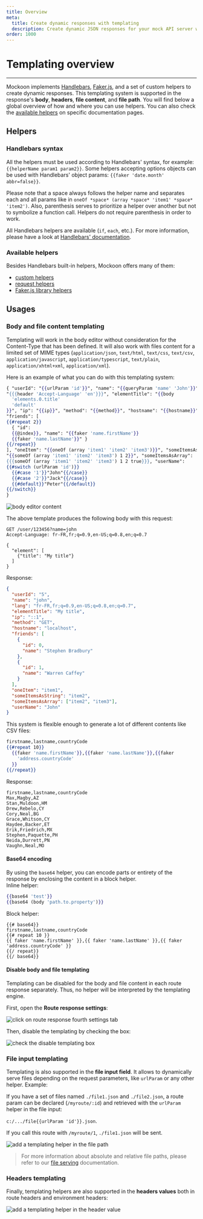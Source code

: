 ```yaml
---
title: Overview
meta:
  title: Create dynamic responses with templating
  description: Create dynamic JSON responses for your mock API server with Mockoon's templating system including Faker.js
order: 1000
---
```


# Templating overview

---

Mockoon implements [Handlebars](https://handlebarsjs.com/), [Faker.js](https://fakerjs.dev/), and a set of custom helpers to create dynamic responses. This templating system is supported in the response's **body**, **headers**, **file content**, and **file path**. You will find below a global overview of how and where you can use helpers. You can also check the [available helpers](#available-helpers) on specific documentation pages.

## Helpers

### Handlebars syntax

All the helpers must be used according to Handlebars' syntax, for example: `{{helperName param1 param2}}`. Some helpers accepting options objects can be used with Handlebars' object params: `{{faker 'date.month' abbr=false}}`.

Please note that a space always follows the helper name and separates each and all params like in `oneOf *space* (array *space* 'item1' *space* 'item2')`.
Also, parenthesis serves to prioritize a helper over another but not to symbolize a function call. Helpers do not require parenthesis in order to work.

All Handlebars helpers are available (`if`, `each`, etc.). For more information, please have a look at [Handlebars' documentation](https://handlebarsjs.com/).

### Available helpers

Besides Handlebars built-in helpers, Mockoon offers many of them:

- [custom helpers](docs:templating/mockoon-helpers)
- [request helpers](docs:templating/mockoon-request-helpers)
- [Faker.js library helpers](docs:templating/fakerjs-helpers)

## Usages

### Body and file content templating

Templating will work in the body editor without consideration for the Content-Type that has been defined. It will also work with files content for a limited set of MIME types (`application/json`, `text/html`, `text/css`, `text/csv`, `application/javascript`, `application/typescript`, `text/plain`, `application/xhtml+xml`, `application/xml`).

Here is an example of what you can do with this templating system:

```handlebars
{ "userId": "{{urlParam 'id'}}", "name": "{{queryParam 'name' 'John'}}", "lang":
"{{{header 'Accept-Language' 'en'}}}", "elementTitle": "{{body
  'elements.0.title'
  'default'
}}", "ip": "{{ip}}", "method": "{{method}}", "hostname": "{{hostname}}",
"friends": [
{{#repeat 2}}
  { "id":
  {{@index}}, "name": "{{faker 'name.firstName'}}
  {{faker 'name.lastName'}}" }
{{/repeat}}
], "oneItem": "{{oneOf (array 'item1' 'item2' 'item3')}}", "someItemsAsString":
"{{someOf (array 'item1' 'item2' 'item3') 1 2}}", "someItemsAsArray":
{{{someOf (array 'item1' 'item2' 'item3') 1 2 true}}}, "userName":
{{#switch (urlParam 'id')}}
  {{#case '1'}}"John"{{/case}}
  {{#case '2'}}"Jack"{{/case}}
  {{#default}}"Peter"{{/default}}
{{/switch}}
}
```

![body editor content](/images/docs/v1.8.0-body-templating.png)

The above template produces the following body with this request:

```http
GET /user/123456?name=john
Accept-Language: fr-FR,fr;q=0.9,en-US;q=0.8,en;q=0.7

{
  "element": [
    {"title": "My title"}
  ]
}
```

Response:

```json
{
  "userId": "5",
  "name": "john",
  "lang": "fr-FR,fr;q=0.9,en-US;q=0.8,en;q=0.7",
  "elementTitle": "My title",
  "ip": "::1",
  "method": "GET",
  "hostname": "localhost",
  "friends": [
    {
      "id": 0,
      "name": "Stephen Bradbury"
    },
    {
      "id": 1,
      "name": "Warren Caffey"
    }
  ],
  "oneItem": "item1",
  "someItemsAsString": "item2",
  "someItemsAsArray": ["item2", "item3"],
  "userName": "John"
}
```

This system is flexible enough to generate a lot of different contents like CSV files:

```handlebars
firstname,lastname,countryCode
{{#repeat 10}}
  {{faker 'name.firstName'}},{{faker 'name.lastName'}},{{faker
    'address.countryCode'
  }}
{{/repeat}}
```

Response:

```csv
firstname,lastname,countryCode
Max,Magby,AZ
Stan,Muldoon,HM
Drew,Rebelo,CY
Cory,Neal,BG
Grace,Whitson,CY
Haydee,Backer,ET
Erik,Friedrich,MX
Stephen,Paquette,PH
Neida,Durrett,PN
Vaughn,Neal,MO
```

#### Base64 encoding

By using the `base64` helper, you can encode parts or entirety of the response by enclosing the content in a block helper.  
Inline helper:

```handlebars
{{base64 'test'}}
{{base64 (body 'path.to.property')}}
```

Block helper:

```csv
{{# base64}}
firstname,lastname,countryCode
{{# repeat 10 }}
{{ faker 'name.firstName' }},{{ faker 'name.lastName' }},{{ faker 'address.countryCode' }}
{{/ repeat}}
{{/ base64}}
```

#### Disable body and file templating

Templating can be disabled for the body and file content in each route response separately. Thus, no helper will be interpreted by the templating engine.

First, open the **Route response settings**:

![click on route response fourth settings tab](/images/docs/open-route-response-settings.png)

Then, disable the templating by checking the box:

![check the disable templating box](/images/docs/disable-route-response-templating.png)

### File input templating

Templating is also supported in the **file input field**. It allows to dynamically serve files depending on the request parameters, like `urlParam` or any other helper. Example:

If you have a set of files named `./file1.json` and `./file2.json`, a route param can be declared (`/myroute/:id`) and retrieved with the `urlParam` helper in the file input:

`c:/.../file{{urlParam 'id'}}.json`.

If you call this route with `/myroute/1`, `./file1.json` will be sent.

![add a templating helper in the file path](/images/docs/file-path-templating.png)

> For more information about absolute and relative file paths, please refer to our [file serving](docs:file-serving#absolute-or-relative-paths) documentation.

### Headers templating

Finally, templating helpers are also supported in the **headers values** both in route headers and environment headers:

![add a templating helper in the header value](/images/docs/headers-templating.png)
